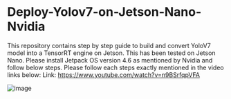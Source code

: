 # Deploy-Yolov7-on-Jetson-Nano-Nvidia

This repository contains step by step guide to build and convert YoloV7 model into a TensorRT engine on Jetson. This has been tested on Jetson Nano. Please install Jetpack OS version 4.6 as mentioned by Nvidia and follow below steps. Please follow each steps exactly mentioned in the video links below:
Link: https://www.youtube.com/watch?v=n9BSrfqpVFA

![image](https://github.com/user-attachments/assets/3d95d08f-494f-4f5f-aaee-232ff4a60a2c)
